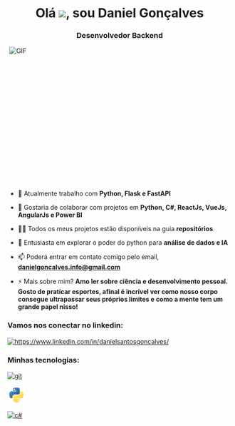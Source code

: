 <h1 align="center">Olá <img src="https://media.giphy.com/media/hvRJCLFzcasrR4ia7z/giphy.gif" width="25px">, sou Daniel Gonçalves</h1>
<h3 align="center">Desenvolvedor Backend</h3>


  <img align="right" alt="GIF" src="https://github.com/abhisheknaiidu/abhisheknaiidu/blob/master/code.gif?raw=true" width="500" height="320" />


- 🔭 Atualmente trabalho com **Python, Flask e FastAPI**

- 👯 Gostaria de colaborar com projetos em **Python, C#, ReactJs, VueJs, AngularJs e Power BI**

- 👨‍💻 Todos os meus projetos estão disponíveis na guia **repositórios**

- 💬 Entusiasta em explorar o poder do python para **análise de dados e IA**

- 📫 Poderá entrar em contato comigo pelo email, **danielgoncalves.info@gmail.com**

- ⚡ Mais sobre mim? **Amo ler sobre ciência e desenvolvimento pessoal. Gosto de praticar esportes, afinal é incrível ver como nosso corpo consegue ultrapassar seus próprios limites e como a mente tem um grande papel nisso!**

<h3 align="left">Vamos nos conectar no linkedin:</h3>
<p align="left">
<a href="https://www.linkedin.com/in/danielsantosgoncalves/" target="blank"><img align="center" src="https://raw.githubusercontent.com/rahuldkjain/github-profile-readme-generator/master/src/images/icons/Social/linked-in-alt.svg" alt="https://www.linkedin.com/in/danielsantosgoncalves/" height="30" width="40" /></a>
</p>

<h3 align="left">Minhas tecnologias: </h3>
<p align="left">  
<a href="https://git-scm.com/" target="_blank"> <img src="https://www.vectorlogo.zone/logos/git-scm/git-scm-icon.svg" alt="git" width="40" height="40"/> </a> 

<a href="https://www.python.org" target="_blank"> <img src="https://raw.githubusercontent.com/devicons/devicon/master/icons/python/python-original.svg" alt="python" width="40" height="40"/> </a>

<a href="https://docs.microsoft.com/pt-br/dotnet/csharp/" target="_blank"> 
<img src="https://storage.googleapis.com/hcode.com.br/courses/65/logo_svg5fd776bc276da.svg" alt="c#" width="40" height="40"/> </a>
  
 

